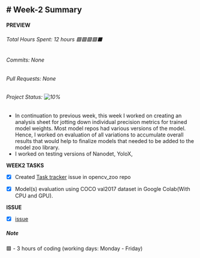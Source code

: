 ## # Week-2 Summary

#### PREVIEW
###### Total Hours Spent: 12 hours 🟩🟩🟩🟩⬛
###### Commits: None
###### Pull Requests: None
###### Project Status: ![10%](https://progress-bar.dev/10)


- In continuation to previous week, this week I worked on creating an analysis sheet for jotting down individual precision metrics for trained model weights. Most model repos had various versions of the model. Hence, I worked on evaluation of all variations to accumulate overall results that would help to finalize models that needed to be added to the model zoo library. 
- I worked on testing versions of Nanodet, YoloX, 


<b>WEEK2 TASKS</b>
- [x] Created [Task tracker](https://github.com/opencv/opencv_zoo/issues/62) issue in opencv_zoo repo 
- [x] Model(s) evaluation using COCO val2017 dataset in Google Colab(With CPU and GPU). 


<b>ISSUE</b>
- [x] [issue](https://github.com/opencv/opencv_zoo/issues/62)


##### Note
🟩 - 3 hours of coding (working days: Monday - Friday)
